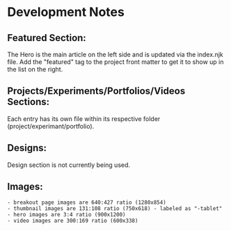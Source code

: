 # Development Notes

## Featured Section:

The Hero is the main article on the left side and is updated via the index.njk file. Add the "featured" tag to the project front matter to get it to show up in the list on the right.

## Projects/Experiments/Portfolios/Videos Sections:

Each entry has its own file within its respective folder (project/experimant/portfolio).

## Designs:

Design section is not currently being used.

## Images:

    - breakout page images are 640:427 ratio (1280x854)
    - thumbnail images are 131:108 ratio (750x618) - labeled as "-tablet"
    - hero images are 3:4 ratio (900x1200)
    - video images are 300:169 ratio (600x338)
